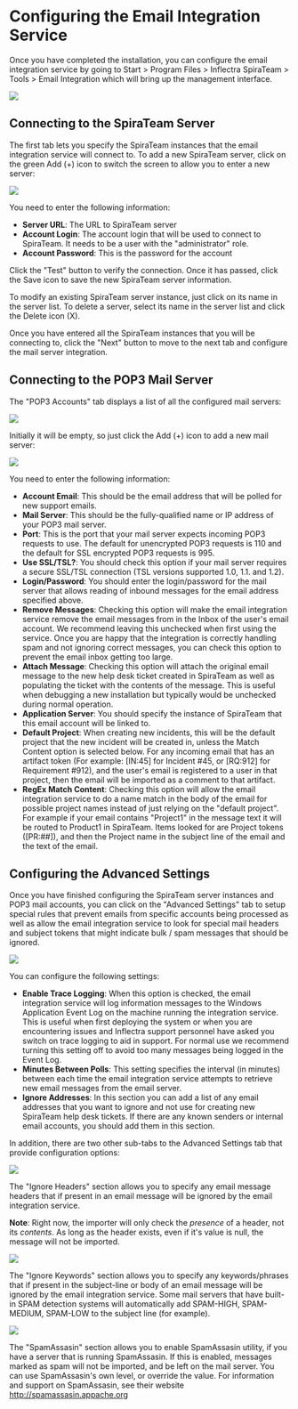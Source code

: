 # Configuring the Email Integration Service
Once you have completed the installation, you can configure the email integration service by going to Start \> Program Files \> Inflectra SpiraTeam \> Tools \> Email Integration which will bring up the management interface.

![](img/Configuring_the_Email_Integration_Service_8.png)


## Connecting to the SpiraTeam Server
The first tab lets you specify the SpiraTeam instances that the email integration service will connect to. To add a new SpiraTeam server, click on the green Add (+) icon to switch the screen to allow you to enter a new server:

![](img/Configuring_the_Email_Integration_Service_9.png)

You need to enter the following information:

- **Server URL**: The URL to SpiraTeam server
- **Account Login**: The account login that will be used to connect to SpiraTeam. It needs to be a user with the "administrator" role.
- **Account Password**: This is the password for the account

Click the "Test" button to verify the connection. Once it has passed, click the Save icon to save the new SpiraTeam server information.

To modify an existing SpiraTeam server instance, just click on its name in the server list. To delete a server, select its name in the server list and click the Delete icon (X).

Once you have entered all the SpiraTeam instances that you will be connecting to, click the "Next" button to move to the next tab and configure the mail server integration.

## Connecting to the POP3 Mail Server

The "POP3 Accounts" tab displays a list of all the configured mail servers:

![](img/Configuring_the_Email_Integration_Service_10.png)

Initially it will be empty, so just click the Add (+) icon to add a new mail server:

![](img/Configuring_the_Email_Integration_Service_11.png)

You need to enter the following information:

- **Account Email**: This should be the email address that will be polled for new support emails.
- **Mail Server**: This should be the fully-qualified name or IP address of your POP3 mail server.
- **Port**: This is the port that your mail server expects incoming POP3 requests to use. The default for unencrypted POP3 requests is 110 and the default for SSL encrypted POP3 requests is 995.
- **Use SSL/TSL?**: You should check this option if your mail server requires a secure SSL/TSL connection (TSL versions supported 1.0, 1.1. and 1.2).
- **Login/Password**: You should enter the login/password for the mail server that allows reading of inbound messages for the email address specified above.
- **Remove Messages**: Checking this option will make the email integration service remove the email messages from in the Inbox of the user's email account. We recommend leaving this unchecked when first using the service. Once you are happy that the integration is correctly handling spam and not ignoring correct messages, you can check this option to prevent the email inbox getting too large.
- **Attach Message**: Checking this option will attach the original email message to the new help desk ticket created in SpiraTeam as well as populating the ticket with the contents of the message. This is useful when debugging a new installation but typically would be unchecked during normal operation.
- **Application Server**: You should specify the instance of SpiraTeam that this email account will be linked to.
- **Default Project**: When creating new incidents, this will be the default project that the new incident will be created in, unless the Match Content option is selected below. For any incoming email that has an artifact token (For example: \[IN:45\] for Incident \#45, or
\[RQ:912\] for Requirement \#912), and the user's email is registered to a user in that project, then the email will be imported as a comment to that artifact.
- **RegEx Match Content**: Checking this option will allow the email integration service to do a name match in the body of the email for possible project names instead of just relying on the "default project". For example if your email contains "Project1" in the message text it will be routed to Product1 in SpiraTeam. Items looked for are Project tokens (\[PR:\#\#\]), and then the Project name in the subject line of the email and the text of the email.


## Configuring the Advanced Settings
Once you have finished configuring the SpiraTeam server instances and POP3 mail accounts, you can click on the "Advanced Settings" tab to setup special rules that prevent emails from specific accounts being processed as well as allow the email integration service to look for special mail headers and subject tokens that might indicate bulk / spam messages that should be ignored.

![](img/Configuring_the_Email_Integration_Service_12.png)

You can configure the following settings:

- **Enable Trace Logging**: When this option is checked, the email integration service will log information messages to the Windows Application Event Log on the machine running the integration service. This is useful when first deploying the system or when you are encountering issues and Inflectra support personnel have asked you switch on trace logging to aid in support. For normal use we recommend turning this setting off to avoid too many messages being logged in the Event Log.
- **Minutes Between Polls**: This setting specifies the interval (in minutes) between each time the email integration service attempts to retrieve new email messages from the email server.
- **Ignore Addresses**: In this section you can add a list of any email addresses that you want to ignore and not use for creating new SpiraTeam help desk tickets. If there are any known senders or internal email accounts, you should add them in this section.

In addition, there are two other sub-tabs to the Advanced Settings tab that provide configuration options:

![](img/Configuring_the_Email_Integration_Service_13.png)

The "Ignore Headers" section allows you to specify any email message headers that if present in an email message will be ignored by the email integration service.

**Note**: Right now, the importer will only check the *presence* of a header, not its *contents*. As long as the header exists, even if it's value is null, the message will not be imported.

![](img/Configuring_the_Email_Integration_Service_14.png)

The "Ignore Keywords" section allows you to specify any keywords/phrases that if present in the subject-line or body of an email message will be ignored by the email integration service. Some mail servers that have built-in SPAM detection systems will automatically add SPAM-HIGH, SPAM-MEDIUM, SPAM-LOW to the subject line (for example).

![](img/Configuring_the_Email_Integration_Service_15.png)

The "SpamAssasin" section allows you to enable SpamAssasin utility, if you have a server that is running SpamAssasin. If this is enabled, messages marked as  spam will not be imported, and be left on the mail server.  You can use SpamAssasin's own level, or override the value. For information and support on SpamAssasin, see their website  http://spamassasin.appache.org
